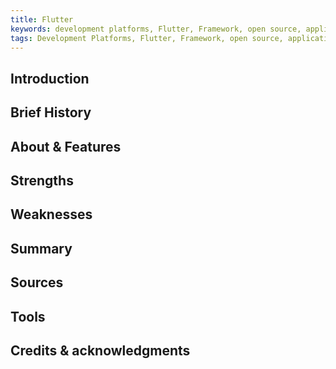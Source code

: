 ```yaml
---
title: Flutter
keywords: development platforms, Flutter, Framework, open source, applications
tags: Development Platforms, Flutter, Framework, open source, applications
---
```


## Introduction

## Brief History

## About & Features

## Strengths

## Weaknesses

## Summary

## Sources

## Tools

## Credits & acknowledgments
